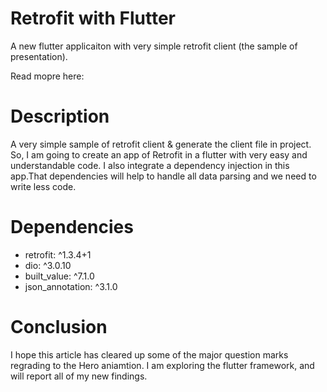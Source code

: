 # Retrofit with Flutter

A new flutter applicaiton with very simple retrofit client (the sample of presentation).

Read mopre here: 

# Description

A very simple sample of retrofit client & generate the client file in project. So, I am going to create an app of Retrofit in a flutter with very easy and understandable code. I also integrate a dependency injection in this app.That dependencies will help to handle all data parsing and we need to write less code.

# Dependencies

 - retrofit: ^1.3.4+1
 - dio: ^3.0.10
 - built_value: ^7.1.0
 - json_annotation: ^3.1.0

# Conclusion

I hope this article has cleared up some of the major question marks regrading to the Hero aniamtion. I am exploring the flutter framework, and will report all of my new findings.
